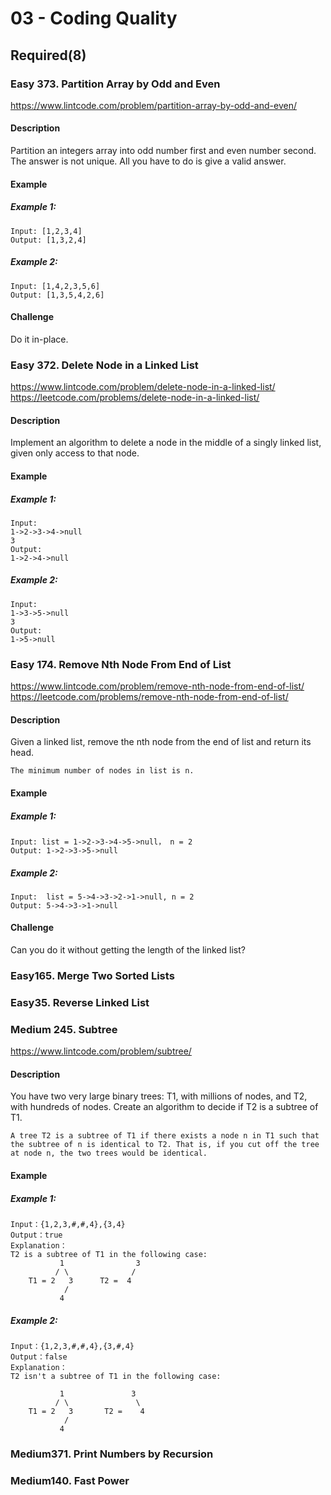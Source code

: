 # 03 - Coding Quality

## Required(8)

### Easy 373. Partition Array by Odd and Even
https://www.lintcode.com/problem/partition-array-by-odd-and-even/

#### Description

Partition an integers array into odd number first and even number second.
    The answer is not unique. All you have to do is give a valid answer.

#### Example
##### Example 1:

    Input: [1,2,3,4]
    Output: [1,3,2,4]
##### Example 2:

    Input: [1,4,2,3,5,6]
    Output: [1,3,5,4,2,6]

#### Challenge
Do it in-place.


### Easy 372. Delete Node in a Linked List
https://www.lintcode.com/problem/delete-node-in-a-linked-list/
https://leetcode.com/problems/delete-node-in-a-linked-list/

#### Description

Implement an algorithm to delete a node in the middle of a singly linked list, given only access to that node.

#### Example
##### Example 1:

    Input:
    1->2->3->4->null
    3
    Output:
    1->2->4->null
##### Example 2:

    Input:
    1->3->5->null
    3
    Output:
    1->5->null


### Easy 174. Remove Nth Node From End of List
https://www.lintcode.com/problem/remove-nth-node-from-end-of-list/
https://leetcode.com/problems/remove-nth-node-from-end-of-list/

#### Description

Given a linked list, remove the nth node from the end of list and return its head.

    The minimum number of nodes in list is n.

#### Example
##### Example 1:
  	Input: list = 1->2->3->4->5->null， n = 2
  	Output: 1->2->3->5->null

##### Example 2:
  	Input:  list = 5->4->3->2->1->null, n = 2
  	Output: 5->4->3->1->null

#### Challenge
Can you do it without getting the length of the linked list?


### Easy165. Merge Two Sorted Lists
### Easy35. Reverse Linked List

### Medium 245. Subtree
https://www.lintcode.com/problem/subtree/

#### Description

You have two very large binary trees: T1, with millions of nodes, and T2, with hundreds of nodes. Create an algorithm to decide if T2 is a subtree of T1.

    A tree T2 is a subtree of T1 if there exists a node n in T1 such that the subtree of n is identical to T2. That is, if you cut off the tree at node n, the two trees would be identical.

#### Example
##### Example 1:

    Input：{1,2,3,#,#,4},{3,4}
    Output：true
    Explanation：
    T2 is a subtree of T1 in the following case:
               1                3
              / \              /
        T1 = 2   3      T2 =  4
                /
               4
##### Example 2:

    Input：{1,2,3,#,#,4},{3,#,4}
    Output：false
    Explanation：
    T2 isn't a subtree of T1 in the following case:

               1               3
              / \               \
        T1 = 2   3       T2 =    4
                /
               4


### Medium371. Print Numbers by Recursion
### Medium140. Fast Power
